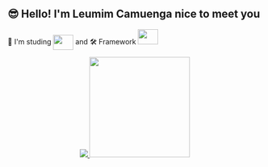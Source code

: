 ## 😎 Hello! I'm Leumim Camuenga nice to meet you 

📖 I'm studing <img align="center" height="30" width="40" src="https://cdn.jsdelivr.net/gh/devicons/devicon/icons/cplusplus/cplusplus-plain.svg" />  and 
🛠 Framework    <img algin="center" height="30" width="40" src="https://cdn.jsdelivr.net/gh/devicons/devicon/icons/qt/qt-original.svg" /> 

<p align="center">
<a href= "https://github.com/Leumim2020">
   
<img src= "https://github-readme-stats.vercel.app/api?username=Leumim2020&show_icons=true&theme=radical">
<img height="199px"src= "https://github-readme-stats.vercel.app/api/top-langs/?username=Leumim2020&theme=radical">

</a>
</p>
